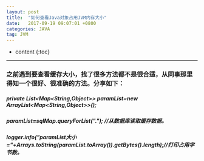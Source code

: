 ```yaml
---
layout: post
title:  "如何查看Java对象占用JVM内存大小"
date:   2017-09-19 09:07:01 +0800
categories: JAVA
tag: JVM
---
```


* content
{:toc}


-------
### 之前遇到要查看缓存大小，找了很多方法都不是很合适，从同事那里得知一个很好、很准确的方法。分享如下：

##### private List<Map<String,Object>> paramList=new ArrayList<Map<String,Object>>();
##### paramList=sqlMap.queryForList("*****.*****"); //从数据库读取缓存数据。
##### logger.info("paramList大小="+Arrays.toString(paramList.toArray()).getBytes().length);//打印占用字节数。

